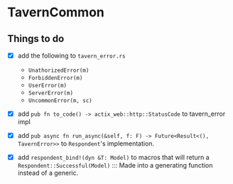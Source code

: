 # TavernCommon

## Things to do

- [x] add the following to `tavern_error.rs`
    - `UnathorizedError(m)`
    - `ForbiddenError(m)`
    - `UserError(m)`
    - `ServerError(m)`
    - `UncommonError(m, sc)`
- [x] add `pub fn to_code() -> actix_web::http::StatusCode` to tavern_error impl
- [x] add `pub async fn run_async(&self, f: F) -> Future<Result<(), TavernError>>` to `Respondent`'s implementation.
- [x] add `respondent_bind!(dyn &T: Model)` to macros that will return a `Respondent::Successful(Model)` ::: Made into a generating function instead of a generic.


